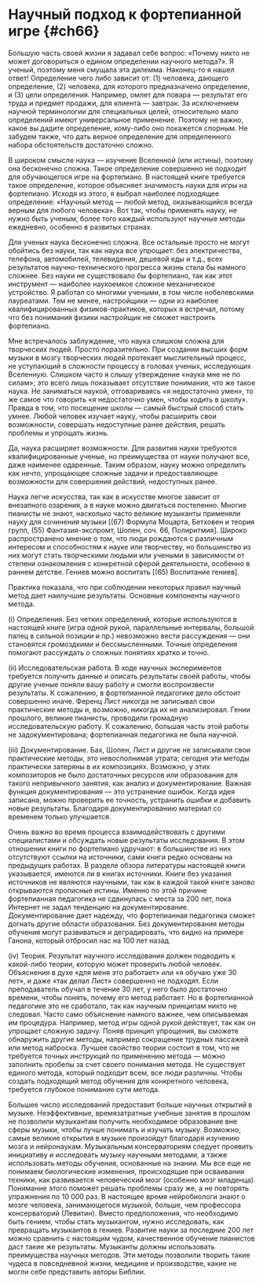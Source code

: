 # Научный подход к фортепианной игре {#ch66}

Большую часть своей жизни я задавал себе вопрос: «Почему никто не может договориться о едином определении научного метода?». Я ученый, поэтому меня смущала эта дилемма. Наконец-то я нашел ответ! Определение чего либо зависит от: (1) человека, дающего определение, (2) человека, для которого предназначено определение, и (3) цели определения. Например, омлет для повара — результат его труда и предмет продажи, для клиента — завтрак. За исключением научной терминологии для специальных целей, относительно мало определений имеют универсальное применение. Поэтому не важно, какое вы дадите определение, кому-либо оно покажется спорным. Не забудем также, что дать верное определение для определенного набора обстоятельств достаточно сложно.

В широком смысле наука — изучение Вселенной (или истины), поэтому она бесконечно сложна. Такое определение совершенно не подходит для обучающегося игре на фортепиано. В настоящей книге требуется такое определение, которое объясняет значимость науки для игры на фортепиано. Исходя из этого, я выбрал наиболее подходящее определение: «Научный метод — любой метод, оказывающийся всегда верным для любого человека». Вот так, чтобы применять науку, не нужно быть ученым, более того каждый используют научные методы ежедневно, особенно в развитых странах.

Для ученых наука бесконечно сложна. Все остальные просто не могут обойтись без науки, так как наука все упрощает: без электричества, телефона, автомобилей, телевидения, дешевой еды и т.д., всех результатов научно-технического прогресса жизнь стала бы намного сложнее. Без науки не существовало бы фортепиано, так как этот инструмент — наиболее наукоемкое сложное механическое устройство. Я работал со многими учеными, в том числе нобелевскими лауреатами. Тем не менее, настройщики — одни из наиболее квалифицированных физиков-практиков, которых я встречал, потому что без понимания физики настройщик не сможет настроить фортепиано.

Мне встречалось заблуждение, что наука слишком сложна для творческих людей. Просто поразительно. При создании высших форм музыки в мозгу творческих людей протекает мыслительный процесс, не уступающий в сложности процессу в головах ученых, исследующих Вселенную. Слишком часто я слышу утверждение «наука мне не по силам»; это всего лишь показывает отсутствие понимания, что же такое наука. Не заниматься наукой, отговариваясь «я недостаточно умен», то же самое что говорить «я недостаточно умен, чтобы ходить в школу». Правда в том, что посещение школы — самый быстрый способ стать умнее. Любой человек изучает науку, чтобы расширить свои возможности, совершать недоступные ранее действия, решать проблемы и упрощать жизнь.

Да, наука расширяет возможности. Для развития науки требуются квалифицированные ученые, но преимущества от науки получают все, даже наименее одаренные. Таким образом, науку можно определить как нечто, упрощающее сложные задачи и предоставляющее возможности для совершения действий, недоступных ранее.

Наука легче искусства, так как в искусстве многое зависит от внезапного озарения, а в науке можно двигаться постепенно. Многие пианисты не знают, насколько часто великие музыканты применяли науку для сочинения музыки [(67) Формула Моцарта, Бетховен и теория групп, (55) Фантазия-экспромт, Шопен, соч. 66, Полиритмия]. Широко распространено мнение о том, что люди рождаются с различным интересом и способностям к науке или творчеству, но большинство из них могут стать творческими людьми или учеными в зависимости от степени ознакомления с конкретной сферой деятельности, особенно в раннем детстве. Гениев можно воспитать [(65) Воспитание гениев].

Практика показала, что при соблюдении некоторых правил научный метод дает наилучшие результаты. Основные компоненты научного метода.

(i) Определения. Без четких определений, которые используются в настоящей книге (игра одной рукой, параллельные интервалы, большой палец в сильной позиции и пр.) невозможно вести рассуждения — они становятся громоздкими и бессмысленными. Точные определения помогают рассуждать о сложных понятиях кратко и точно.

(ii) Исследовательская работа. В ходе научных экспериментов требуется получить данные и описать результаты своей работы, чтобы другие ученые поняли вашу работу и смогли воспроизвести результаты. К сожалению, в фортепианной педагогике дело обстоит совершенно иначе. Ференц Лист никогда не записывал свои практические методы и, возможно, никогда их не анализировал. Гении прошлого, великие пианисты, проводили громадную исследовательскую работу. К сожалению, большая часть этой работы не задокументирована; фортепианная педагогика не была научной.

(iii) Документирование. Бах, Шопен, Лист и другие не записывали свои практические методы, это невосполнимая утрата; сегодня эти методы практически затеряны в их композициях. Возможно, у этих композиторов не было достаточных ресурсов или образования для такого непривычного занятия, как анализ и документирование. Важная функция документирования — это устранение ошибок. Когда идея записана, можно проверить ее точность, устранить ошибки и добавить новые результаты. Благодаря документированию материал со временем только улучшается.

Очень важно во время процесса взаимодействовать с другими специалистами и обсуждать новые результаты исследования. В этом отношении книги по фортепиано удручают: в большинстве из них отсутствуют ссылки на источники, сами книги редко основаны на предыдущих работах. В разделе обзора литературы настоящей книги указывается, имеются ли в книгах источники. Книги без указания источников не являются научными, так как в каждой такой книге заново открываются прописные истины. Именно по этой причине фортепианная педагогика не сдвинулась с места за 200 лет, пока Интернет не задал тенденцию на документирование. Документирование дает надежду, что фортепианная педагогика сможет догнать другие области образования. Без документирования методы обучения могут развиваться и деградировать, что видно на примере Ганона, который отбросил нас на 100 лет назад.

(iv) Теория. Результат научного исследования должен подводить к какой-либо теории, которую может проверить любой человек. Объяснения в духе «для меня это работает» или «я обучаю уже 30 лет», и даже «так делал Лист» совершенно не подходят. Если преподаватель обучал в течение 30 лет, у него было достаточно времени, чтобы понять, почему его метод работает. Но в фортепианной педагогике это не сработало, так как научным принципам никто не следовал. Часто само объяснение намного важнее, чем описываемая им процедура. Например, метод игры одной рукой действует, так как он упрощает сложную задачу. Поняв принцип упрощения, вы сможете обнаружить другие методы, например сокращение трудных пассажей или метод наброска. Лучшее свойство теории состоит в том, что не требуется точных инструкций по применению метода — можно заполнить пробелы за счет своего понимания метода. Не существует единого метода, который подходит всем, все люди различны. Чтобы создать подходящий метод обучения для конкретного человека, требуется глубокое понимание сути метода.

Большее число исследований предоставит больше научных открытий в музыке. Неэффективные, времязатратные учебные занятия в прошлом не позволили музыкантам получить необходимое образование вне сферы музыки, чтобы лучше понимать и изучать музыку. Возможно, самые великие открытия в музыке произойдут благодаря изучению мозга и нейронаукам. Музыкальным консерваториям следует проявить инициативу и исследовать музыку научными методами, а также использовать методы обучения, основанные на знании. Мы все еще не понимаем биологические изменения, происходящие при осваивании техники, как развивается человеческий мозг (особенно мозг младенца). Понимание этого поможет решать проблемы сразу же, а не повторять упражнения по 10 000 раз. В настоящее время нейробиологи знают о мозге человека, занимающегося музыкой, больше, чем профессора консерваторий (Левитин). Вместо предположения, что необходимо быть гением, чтобы стать музыкантом, нужно исследовать, как превращать музыкантов в гениев. Развитие науки за последние 200 лет можно сравнить с настоящим чудом, качественное обучение пианистов даст такие же результаты. Музыканты должны использовать преимущества научных методов. Эти методы позволили творить такие чудеса в повседневной жизни, медицине и производстве, какие не могли себе представить авторы Библии.